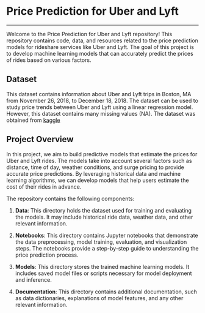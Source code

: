 # Price Prediction for Uber and Lyft

---

Welcome to the Price Prediction for Uber and Lyft repository! This repository contains code, data, and resources related to the price prediction models for rideshare services like Uber and Lyft. The goal of this project is to develop machine learning models that can accurately predict the prices of rides based on various factors.

## Dataset

This dataset contains information about Uber and Lyft trips in Boston, MA from November 26, 2018, to December 18, 2018. The dataset can be used to study price trends between Uber and Lyft using a linear regression model. However, this dataset contains many missing values (NA). The dataset was obtained from [kaggle](https://www.kaggle.com/datasets/brllrb/uber-and-lyft-dataset-boston-ma)

## Project Overview

In this project, we aim to build predictive models that estimate the prices for Uber and Lyft rides. The models take into account several factors such as distance, time of day, weather conditions, and surge pricing to provide accurate price predictions. By leveraging historical data and machine learning algorithms, we can develop models that help users estimate the cost of their rides in advance.

The repository contains the following components:

1. **Data**: This directory holds the dataset used for training and evaluating the models. It may include historical ride data, weather data, and other relevant information.

2. **Notebooks**: This directory contains Jupyter notebooks that demonstrate the data preprocessing, model training, evaluation, and visualization steps. The notebooks provide a step-by-step guide to understanding the price prediction process.

3. **Models**: This directory stores the trained machine learning models. It includes saved model files or scripts necessary for model deployment and inference.

4. **Documentation**: This directory contains additional documentation, such as data dictionaries, explanations of model features, and any other relevant information.
